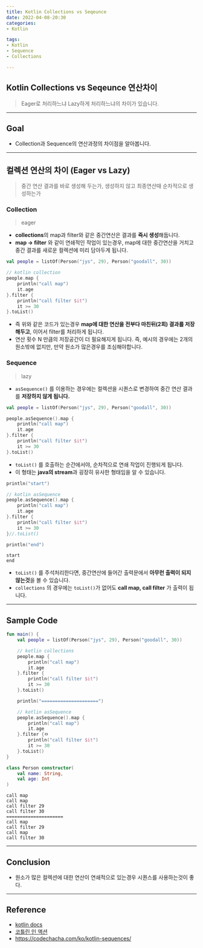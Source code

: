 ```yaml
---
title: Kotlin Collections vs Seqeunce
date: 2022-04-08-20:30
categories:
- Kotlin

tags:
- Kotlin
- Sequence
- Collections

---
```


## Kotlin Collections vs Seqeunce 연산차이
> Eager로 처리하느냐 Lazy하게 처리하느냐의 차이가 있습니다.

---

## Goal
- Collection과 Sequence의 연산과정의 차이점을 알아봅니다.

---

## 컬렉션 연산의 차이 (Eager vs Lazy)
> 중간 연산 결과를 바로 생성해 두는가, 생성하지 않고 최종연산때 순차적으로 생성하는가


### Collection
> eager

- **collections**의 map과 filter와 같은 중간연산은 결과를 **즉시 생성**해둡니다.
- **map -> filter** 와 같이 연쇄적인 작업이 있는경우, map에 대한 중간연산을 거치고 중간 결과를 새로운 컬렉션에 미리 담아두게 됩니다.

```kotlin
val people = listOf(Person("jys", 29), Person("goodall", 30))

// kotlin collection
people.map {
    println("call map")
    it.age
}.filter {
    println("call filter $it")
    it >= 30
}.toList()
```

- 즉 위와 같은 코드가 있는경우 **map에 대한 연산을 전부다 마친뒤(2회) 결과를 저장해두고**, 이어서 filter를 처리하게 됩니다.
- 연산 횟수 N 만큼의 저장공간이 더 필요해지게 됩니다. 즉, 예시의 경우에는 2개의 원소밖에 없지만, 만약 원소가 많은경우를 조심해야합니다.



### Sequence
> lazy

- `asSequence()` 를 이용하는 경우에는 컬렉션을 시퀀스로 변경하여 중간 연산 결과를 **저장하지 않게 됩니다.**

```kotlin
val people = listOf(Person("jys", 29), Person("goodall", 30))

people.asSequence().map {
    println("call map")
    it.age
}.filter {
    println("call filter $it")
    it >= 30
}.toList()
```



- `toList()` 를 호출하는 순간에서야, 순차적으로 연쇄 작업이 진행되게 됩니다.
- 이 형태는 **java의 stream**과 굉장히 유사한 형태임을 알 수 있습니다.

```kotlin
println("start")

// kotlin asSequence
people.asSequence().map {
    println("call map")
    it.age
}.filter {
    println("call filter $it")
    it >= 30
}//.toList()

println("end")
```

```console
start
end
```

- `toList()` 를 주석처리한다면, 중간연산에 들어간 출력문에서 **아무런 출력이 되지 않는것**을 볼 수 있습니다.
- `collections` 의 경우에는 `toList()`가 없어도 **call map, call filter** 가 출력이 됩니다.

---

## Sample Code

```kotlin
fun main() {
    val people = listOf(Person("jys", 29), Person("goodall", 30))

    // kotlin collections
    people.map {
        println("call map")
        it.age
    }.filter {
        println("call filter $it")
        it >= 30
    }.toList()

    println("=====================")

    // kotlin asSequence
    people.asSequence().map {
        println("call map")
        it.age
    }.filter {ㅁ
        println("call filter $it")
        it >= 30
    }.toList()
}

class Person constructor(
    val name: String,
    val age: Int
)
```

```console
call map
call map
call filter 29
call filter 30
=====================
call map
call filter 29
call map
call filter 30
```

---

## Conclusion
- 원소가 많은 컬렉션에 대한 연산이 연쇄적으로 있는경우 시퀀스를 사용하는것이 좋다.

---

## Reference
- [kotlin docs](https://kotlinlang.org/docs/sequences.html)
- [코틀린 인 액션](http://www.yes24.com/Product/Goods/55148593)
- https://codechacha.com/ko/kotlin-sequences/